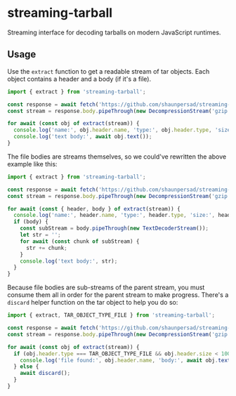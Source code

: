 # streaming-tarball
Streaming interface for decoding tarballs on modern JavaScript runtimes.

## Usage
Use the `extract` function to get a readable stream of tar objects. Each object contains a header and a body (if it's a file).
```ts
import { extract } from 'streaming-tarball';

const response = await fetch('https://github.com/shaunpersad/streaming-tarball/archive/refs/heads/main.tar.gz');
const stream = response.body.pipeThrough(new DecompressionStream('gzip'));

for await (const obj of extract(stream)) {
  console.log('name:', obj.header.name, 'type:', obj.header.type, 'size:', obj.header.size);
  console.log('text body:', await obj.text());
}
```

The file bodies are streams themselves, so we could've rewritten the above example like this:
```ts
import { extract } from 'streaming-tarball';

const response = await fetch('https://github.com/shaunpersad/streaming-tarball/archive/refs/heads/main.tar.gz');
const stream = response.body.pipeThrough(new DecompressionStream('gzip'));

for await (const { header, body } of extract(stream)) {
  console.log('name:', header.name, 'type:', header.type, 'size:', header.size);
  if (body) {
    const subStream = body.pipeThrough(new TextDecoderStream());
    let str = '';
    for await (const chunk of subStream) {
      str += chunk;
    }
    console.log('text body:', str);
  }
}
```

Because file bodies are sub-streams of the parent stream, you must consume them all in order for the parent stream to make progress.
There's a `discard` helper function on the tar object to help you do so:
```ts
import { extract, TAR_OBJECT_TYPE_FILE } from 'streaming-tarball';

const response = await fetch('https://github.com/shaunpersad/streaming-tarball/archive/refs/heads/main.tar.gz');
const stream = response.body.pipeThrough(new DecompressionStream('gzip'));

for await (const obj of extract(stream)) {
  if (obj.header.type === TAR_OBJECT_TYPE_FILE && obj.header.size < 100_000) {
    console.log('file found:', obj.header.name, 'body:', await obj.text());
  } else {
    await discard();
  }
}
```
